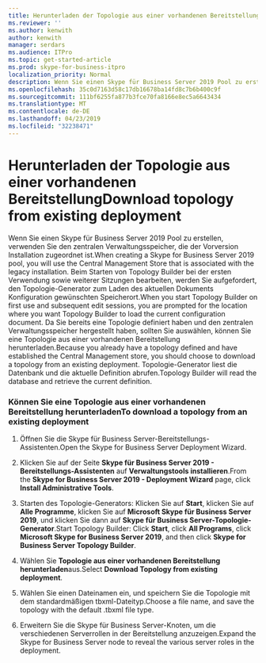 ```yaml
---
title: Herunterladen der Topologie aus einer vorhandenen Bereitstellung
ms.reviewer: ''
ms.author: kenwith
author: kenwith
manager: serdars
ms.audience: ITPro
ms.topic: get-started-article
ms.prod: skype-for-business-itpro
localization_priority: Normal
description: Wenn Sie einen Skype für Business Server 2019 Pool zu erstellen, verwenden Sie den zentralen Verwaltungsspeicher, die der Vorversion Installation zugeordnet ist. Beim Starten von Topology Builder bei der ersten Verwendung sowie weiterer Sitzungen bearbeiten, werden Sie aufgefordert, den Topologie-Generator zum Laden des aktuellen Dokuments Konfiguration gewünschten Speicherort. Da Sie bereits eine Topologie definiert haben und den zentralen Verwaltungsspeicher hergestellt haben, sollten Sie auswählen, können Sie eine Topologie aus einer vorhandenen Bereitstellung herunterladen. Topologie-Generator liest die Datenbank und die aktuelle Definition abrufen.
ms.openlocfilehash: 35c0d7163d58c17db16678ba14fd8c7b6b400c9f
ms.sourcegitcommit: 111bf6255fa877b3fce70fa8166e8ec5a6643434
ms.translationtype: MT
ms.contentlocale: de-DE
ms.lasthandoff: 04/23/2019
ms.locfileid: "32238471"
---
```

# <a name="download-topology-from-existing-deployment"></a><span data-ttu-id="a9213-106">Herunterladen der Topologie aus einer vorhandenen Bereitstellung</span><span class="sxs-lookup"><span data-stu-id="a9213-106">Download topology from existing deployment</span></span>

<span data-ttu-id="a9213-107">Wenn Sie einen Skype für Business Server 2019 Pool zu erstellen, verwenden Sie den zentralen Verwaltungsspeicher, die der Vorversion Installation zugeordnet ist.</span><span class="sxs-lookup"><span data-stu-id="a9213-107">When creating a Skype for Business Server 2019 pool, you will use the Central Management Store that is associated with the legacy installation.</span></span> <span data-ttu-id="a9213-108">Beim Starten von Topology Builder bei der ersten Verwendung sowie weiterer Sitzungen bearbeiten, werden Sie aufgefordert, den Topologie-Generator zum Laden des aktuellen Dokuments Konfiguration gewünschten Speicherort.</span><span class="sxs-lookup"><span data-stu-id="a9213-108">When you start Topology Builder on first use and subsequent edit sessions, you are prompted for the location where you want Topology Builder to load the current configuration document.</span></span> <span data-ttu-id="a9213-109">Da Sie bereits eine Topologie definiert haben und den zentralen Verwaltungsspeicher hergestellt haben, sollten Sie auswählen, können Sie eine Topologie aus einer vorhandenen Bereitstellung herunterladen.</span><span class="sxs-lookup"><span data-stu-id="a9213-109">Because you already have a topology defined and have established the Central Management store, you should choose to download a topology from an existing deployment.</span></span> <span data-ttu-id="a9213-110">Topologie-Generator liest die Datenbank und die aktuelle Definition abrufen.</span><span class="sxs-lookup"><span data-stu-id="a9213-110">Topology Builder will read the database and retrieve the current definition.</span></span> 
  
### <a name="to-download-a-topology-from-an-existing-deployment"></a><span data-ttu-id="a9213-111">Können Sie eine Topologie aus einer vorhandenen Bereitstellung herunterladen</span><span class="sxs-lookup"><span data-stu-id="a9213-111">To download a topology from an existing deployment</span></span>

1. <span data-ttu-id="a9213-112">Öffnen Sie die Skype für Business Server-Bereitstellungs-Assistenten.</span><span class="sxs-lookup"><span data-stu-id="a9213-112">Open the Skype for Business Server Deployment Wizard.</span></span>
    
2. <span data-ttu-id="a9213-113">Klicken Sie auf der Seite **Skype für Business Server 2019 - Bereitstellungs-Assistenten** auf **Verwaltungstools installieren**.</span><span class="sxs-lookup"><span data-stu-id="a9213-113">From the **Skype for Business Server 2019 - Deployment Wizard** page, click **Install Administrative Tools**.</span></span>
    
3. <span data-ttu-id="a9213-114">Starten des Topologie-Generators: Klicken Sie auf **Start**, klicken Sie auf **Alle Programme**, klicken Sie auf **Microsoft Skype für Business Server 2019**, und klicken Sie dann auf **Skype für Business Server-Topologie-Generator**.</span><span class="sxs-lookup"><span data-stu-id="a9213-114">Start Topology Builder: Click **Start**, click **All Programs**, click **Microsoft Skype for Business Server 2019**, and then click **Skype for Business Server Topology Builder**.</span></span>
    
4. <span data-ttu-id="a9213-115">Wählen Sie **Topologie aus einer vorhandenen Bereitstellung herunterladen**aus.</span><span class="sxs-lookup"><span data-stu-id="a9213-115">Select **Download Topology from existing deployment**.</span></span>
  
5. <span data-ttu-id="a9213-116">Wählen Sie einen Dateinamen ein, und speichern Sie die Topologie mit dem standardmäßigen tbxml-Dateityp.</span><span class="sxs-lookup"><span data-stu-id="a9213-116">Choose a file name, and save the topology with the default .tbxml file type.</span></span>
    
6. <span data-ttu-id="a9213-117">Erweitern Sie die Skype für Business Server-Knoten, um die verschiedenen Serverrollen in der Bereitstellung anzuzeigen.</span><span class="sxs-lookup"><span data-stu-id="a9213-117">Expand the Skype for Business Server node to reveal the various server roles in the deployment.</span></span>
    
  

